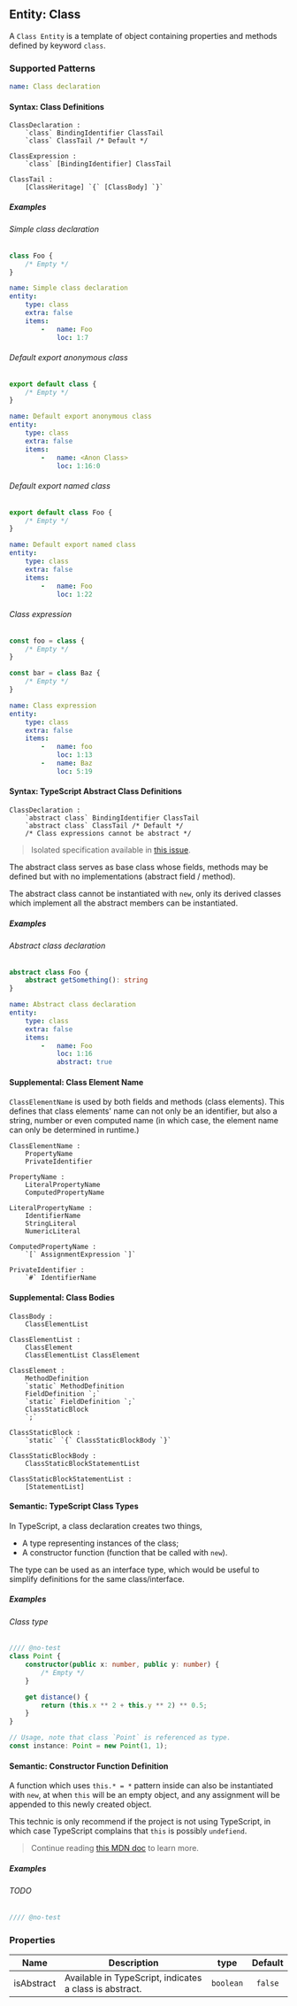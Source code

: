 ## Entity: Class

A `Class Entity` is a template of object containing properties and methods defined by keyword `class`.

### Supported Patterns

```yaml
name: Class declaration
```

#### Syntax: Class Definitions

```text
ClassDeclaration :
    `class` BindingIdentifier ClassTail
    `class` ClassTail /* Default */

ClassExpression :
    `class` [BindingIdentifier] ClassTail

ClassTail :
    [ClassHeritage] `{` [ClassBody] `}`
```

##### Examples

###### Simple class declaration

```js
class Foo {
    /* Empty */
}
```

```yaml
name: Simple class declaration
entity:
    type: class
    extra: false
    items:
        -   name: Foo
            loc: 1:7
```

###### Default export anonymous class

```js
export default class {
    /* Empty */
}
```

```yaml
name: Default export anonymous class
entity:
    type: class
    extra: false
    items:
        -   name: <Anon Class>
            loc: 1:16:0
```

###### Default export named class

```js
export default class Foo {
    /* Empty */
}
```

```yaml
name: Default export named class
entity:
    type: class
    extra: false
    items:
        -   name: Foo
            loc: 1:22
```

###### Class expression

```js
const foo = class {
    /* Empty */
}

const bar = class Baz {
    /* Empty */
}
```

```yaml
name: Class expression
entity:
    type: class
    extra: false
    items:
        -   name: foo
            loc: 1:13
        -   name: Baz
            loc: 5:19
```

#### Syntax: TypeScript Abstract Class Definitions

```text
ClassDeclaration :
    `abstract class` BindingIdentifier ClassTail
    `abstract class` ClassTail /* Default */
    /* Class expressions cannot be abstract */
```

> Isolated specification available in [this issue](https://github.com/Microsoft/TypeScript/issues/3578).

The abstract class serves as base class whose fields, methods may be defined but with no implementations (abstract
field / method).

The abstract class cannot be instantiated with `new`, only its derived classes which implement all the abstract members
can be instantiated.

##### Examples

###### Abstract class declaration

```ts
abstract class Foo {
    abstract getSomething(): string
}
```

```yaml
name: Abstract class declaration
entity:
    type: class
    extra: false
    items:
        -   name: Foo
            loc: 1:16
            abstract: true
```

#### Supplemental: Class Element Name

`ClassElementName` is used by both fields and methods (class elements). This defines that class elements' name can not
only be an identifier, but also a string, number or even computed name (in which case, the element name can only be
determined in runtime.)

```text
ClassElementName :
    PropertyName
    PrivateIdentifier

PropertyName :
    LiteralPropertyName
    ComputedPropertyName

LiteralPropertyName :
    IdentifierName
    StringLiteral
    NumericLiteral

ComputedPropertyName :
    `[` AssignmentExpression `]`
    
PrivateIdentifier :
    `#` IdentifierName
```

#### Supplemental: Class Bodies

```text
ClassBody :
    ClassElementList

ClassElementList :
    ClassElement
    ClassElementList ClassElement

ClassElement :
    MethodDefinition
    `static` MethodDefinition
    FieldDefinition `;`
    `static` FieldDefinition `;`
    ClassStaticBlock
    `;`
    
ClassStaticBlock :
    `static` `{` ClassStaticBlockBody `}`

ClassStaticBlockBody :
    ClassStaticBlockStatementList

ClassStaticBlockStatementList :
    [StatementList]
```

#### Semantic: TypeScript Class Types

In TypeScript, a class declaration creates two things,

* A type representing instances of the class;
* A constructor function (function that be called with `new`).

The type can be used as an interface type, which would be useful to simplify definitions for the same class/interface.

##### Examples

###### Class type

```ts
//// @no-test
class Point {
    constructor(public x: number, public y: number) {
        /* Empty */
    }

    get distance() {
        return (this.x ** 2 + this.y ** 2) ** 0.5;
    }
}

// Usage, note that class `Point` is referenced as type.
const instance: Point = new Point(1, 1);
```

#### Semantic: Constructor Function Definition

A function which uses `this.* = *` pattern inside can also be instantiated with `new`, at when `this` will be an empty
object, and any assignment will be appended to this newly created object.

This technic is only recommend if the project is not using TypeScript, in which case TypeScript complains that `this` is
possibly `undefiend`.

> Continue
> reading [this MDN doc](https://developer.mozilla.org/en-US/docs/Web/JavaScript/Reference/Operators/new#description) to
> learn more.

##### Examples

###### TODO

```js
//// @no-test
```

### Properties

| Name       | Description                                             |   type    | Default |
|------------|---------------------------------------------------------|:---------:|:-------:|
| isAbstract | Available in TypeScript, indicates a class is abstract. | `boolean` | `false` |
